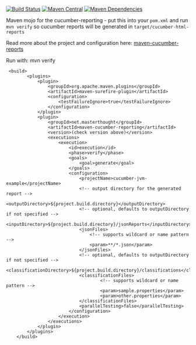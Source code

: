 [![Build Status](https://img.shields.io/travis/damianszczepanik/maven-cucumber-reporting/master.svg)](https://travis-ci.org/damianszczepanik/maven-cucumber-reporting)
[![Maven Central](https://img.shields.io/maven-central/v/net.masterthought/maven-cucumber-reporting.svg)](http://search.maven.org/#search|gav|1|g%3A%22net.masterthought%22%20AND%20a%3A%22maven-cucumber-reporting%22)
[![Maven Dependencies](https://www.versioneye.com/user/projects/55d0942d15ff9b00220000f6/badge.svg)](https://www.versioneye.com/user/projects/55d0942d15ff9b00220000f6?child=summary)


Maven mojo for the cucumber-reporting - put this into your `pom.xml` and run `mvn verify` so cucumber reports will be generated in `target/cucumber-html-reports`

Read more about the project and configuration here: [maven-cucumber-reports](https://github.com/damianszczepanik/cucumber-reporting)

Run with: mvn verify

     <build>
            <plugins>
                <plugin>
                    <groupId>org.apache.maven.plugins</groupId>
                    <artifactId>maven-surefire-plugin</artifactId>
                    <configuration>
                        <testFailureIgnore>true</testFailureIgnore>
                    </configuration>
                </plugin>
                <plugin>
                    <groupId>net.masterthought</groupId>
                    <artifactId>maven-cucumber-reporting</artifactId>
                    <version>(check version above)</version>
                    <executions>
                        <execution>
                            <id>execution</id>
                            <phase>verify</phase>
                            <goals>
                                <goal>generate</goal>
                            </goals>
                            <configuration>
                                <projectName>cucumber-jvm-example</projectName>
                                <!-- output directory for the generated report -->
                                <outputDirectory>${project.build.directory}</outputDirectory>
                                <!-- optional, defaults to outputDirectory if not specified -->
                                <inputDirectory>${project.build.directory}/jsonReports</inputDirectory>
                                <jsonFiles>
                                    <!-- supports wildcard or name pattern -->
                                    <param>**/*.json</param>
                                </jsonFiles>
                                <!-- optional, defaults to outputDirectory if not specified -->
                                <classificationDirectory>${project.build.directory}/classifications</classificationDirectory>
                                <classificationFiles>
                                        <!-- supports wildcard or name pattern -->
                                        <param>sample.properties</param>
                                        <param>other.properties</param>
                                </classificationFiles>
                                <parallelTesting>false</parallelTesting>
                            </configuration>
                        </execution>
                    </executions>
                </plugin>
            </plugins>
        </build>

